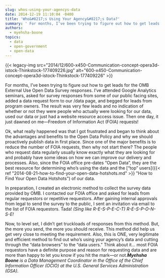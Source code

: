 ```yaml
---
slug: whos-using-your-agencys-data
date: 2014-12-19 11:10:04 -0400
title: 'Who&#8217;s Using Your Agency&#8217;s Data?'
summary: ' For months, I’ve been trying to figure out how to get leads for the OMB External Use Open Data Survey responses. I’ve attended Google Analytics seminars, asked for survey responses from some of our public facing sites, added a data request form to our /data page, and begged for leads'
authors:
  - myehsha-boone
topics:
  - data
  - open-government
  - open-data
---
```


{{< legacy-img src="2014/12/600-x450-Communication-concept-opera3d-istock-Thinkstock-177409226.jpg" alt="600-x450-Communication-concept-opera3d-istock-Thinkstock-177409226" >}}

For months, I’ve been trying to figure out how to get leads for the OMB External Use Open Data Survey responses. I’ve attended Google Analytics seminars, asked for survey responses from some of our public facing sites, added a data request form to our /data page, and begged for leads from program owners. The result was very few leads and no indication of whether or not they were people who actually were looking for our data, used our data or just had a website resource access issue. Then one day, it just dawned on me—Freedom of Information Act (FOIA) requests!

Ok, what really happened was that I got frustrated and began to think about the advantages and benefits to the Open Data Policy and why we should proactively publish data in first place. Since one of the major benefits is to reduce the number of FOIA requests, then why not start there? The people who request data regularly usually know exactly what they are looking for and probably have some ideas on how we can improve our delivery and processes. Also, since the FOIA office pre-dates “Open Data”, they are the best resource for determining who’s using the data and the [“top” users]({{< ref "2014-08-21-how-to-find-your-open-data-hotshots.md" >}} "How to Find Your Open Data Hotshots") of our data.

In preparation, I created an electronic method to collect the survey data provided by OMB. I contacted our FOIA office and asked for leads from regular requestors or repetitive requestors. After gaining internal approvals from legal to send the survey to the public, I sent an invitation via email to the list of FOIA requestors. Tada! _(Sing like R-E-S-P-E-C-T) R-E-S-P-O-N-S-E!_

Now, to level set, I didn’t get truckloads of responses from this method. But, the more you send, the more you should receive. This method did help us get very close to meeting the requirement. Also, this is ONE, very legitimate and efficient method to find out who’s using your agency’s data and cutting through the “data browsers” to the “data users.” Think about it… most FOIA requestors have a definite purpose and reason for requesting data and are more than happy to let you know if you hit the mark—or not._**Myehsha Boone** is a Data Management Coordinator in the Office of the Chief Information Officer (OCIO) at the U.S. General Services Administration (GSA)._